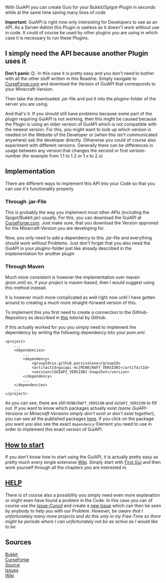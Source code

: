With GuiAPI you can create Guis for your Bukkit/Spigot-Plugin in seconds while at the same time saving many lines of code

**Important**: GuiAPI is right now only interesting for Developers to use as an API. As a Server-Admin this Plugin is useless as it doesn't work without use in code. It could of course be used by other plugins you are using in which case it is necessary to run these Plugins.


## I simply need the API because another Plugin uses it

**Don't panic** 😉. In this case it is pretty easy and you don't need to bother with all the other stuff written in this Readme. 
Simply navigate to [CurseForge.com](https://www.curseforge.com/minecraft/bukkit-plugins/guiapi-by-birdcraft33/files) and download the Version of GuiAPI that corresponds to your Minecraft-Version. 

Then take the downloaded *.jar*-file and put it into the *plugins*-folder of the server you are using. 

And that's it. If you should still have problems because some part of the plugin requiring GuiAPI is not working, then this might be caused because the Plugin is using an older version of GuiAPI which is not compatible with the newest version. For this, you might want to look up which version is needed on the Website of the Developer or (when this isn't communicated anywhere) ask the developer directly. Otherwise you could of course also experiment with different versions. Generally there can be differences in usage between any version that changes the second or first version-number (for example from 1.1 to 1.2 or 1.x to 2.x)


## Implementation

There are different ways to implement this API into your Code so that you can use it's functionality properly


### Through .jar-File

This is probably the way you implement most other APIs (including the Spigot/Bukkit.jar) usually. 
For this, you can download the GuiAPI at [CurseForge.com](https://www.curseforge.com/minecraft/bukkit-plugins/guiapi-by-birdcraft33/files). 
Just make sure, that you download the Version approved for the Minecraft-Version you are developing for.

Now, you only need to add a dependency to this *.jar*-file and everything should work without Problems. Just don't forget that you also need the GuiAPI in your *plugins*-folder just like already described in the implementation for another plugin


### Through Maven

Much more consistent is however the implementation over maven *(pom.xml)* so, if your project is maven-based, then I would suggest using this method instead. 

It is however much more complicated as well right now until I have gotten around to creating a much more straight-forward version of this.

To implement this you first need to create a connection to the GitHub-Repository as described in [this](https://docs.github.com/en/packages/working-with-a-github-packages-registry/working-with-the-apache-maven-registry) tutorial by GitHub. 

If this actually worked for you you simply need to implement the dependency by writing the following dependency into your *pom.xml*:
```
<project>
    ...
    <dependencies>
        ...
        <dependency>
            <groupId>io.github.parzivalexe</groupId>
            <artifactId>guiapi-mc[MINECRAFT_VERSION]</artifactId>
            <version>[GUIAPI_VERSION]-Snapshot</version>
        </dependency>
        ...
    </dependencies>
    ...
</project>
```
As you can see, there are still `MINECRAFT_VERSION` and `GUIAPI_VERSION` to fill out. If you want to know which packages actually exist *(some GuiAPI-Versions or Minecraft-Versions simply don't exist or don't exist together)*, you can see all the published packages [here](https://github.com/ParzivalExe?tab=packages&repo_name=guiapi). If you click on the package you want you also see the exact `dependency`-Element you need to use in order to implement this exact version of GuiAPI.


## [How to start](https://github.com/ParzivalExe/guiapi/wiki)

If you don't know how to start using the GuiAPI, it is actually pretty easy as pretty much every single extensive [Wiki](https://github.com/ParzivalExe/guiapi/wiki). Simply start with [First Gui](https://github.com/ParzivalExe/guiapi/wiki/First-Gui) and then work yourself through all the chapters you are interested in. 


## [HELP](https://github.com/ParzivalExe/guiapi/issues)

There is of course also a possibility you simply need even more explanation or might even have found a problem in the Code. In this case you can of course use the [Issue-Concil](https://github.com/ParzivalExe/guiapi/issues) and create a [new Issue](https://github.com/ParzivalExe/guiapi/issues/new) which can then be seen by anybody to help you with our Problem. 
*However, be aware that I unfortunately many more projects and do this only in my Free-Time so there might be periods where I can unfortunately not be as active as I would like to be.*


## Sources

[Bukkit](https://dev.bukkit.org/projects/guiapi-by-birdcraft33)  
[CurseForge](https://www.curseforge.com/minecraft/bukkit-plugins/guiapi-by-birdcraft33/files)                    
[Source](https://github.com/ParzivalExe/guiapi)                    
[Issues](https://github.com/ParzivalExe/guiapi/issues)                     
[Wiki](https://github.com/ParzivalExe/guiapi/wiki)
